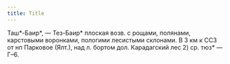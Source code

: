 ```yaml
---
title: Title
---
```


Таш*-Баир*, — Тез-Баир* плоская возв. с рощами, полянами, карстовыми воронками,
пологими лесистыми склонами. В 3 км к ССЗ от нп Парковое (Ялт.), над л. бортом
дол. Карадагский лес 2) ср. тюз* — Г–6.

